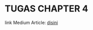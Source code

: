 # TUGAS CHAPTER 4

link Medium Article: [disini](https://medium.com/@ghaidafsy13/analisis-kelulusan-siswa-menggunakan-doc2vec-dan-logistic-regression-di-python-2dfaae404721)
